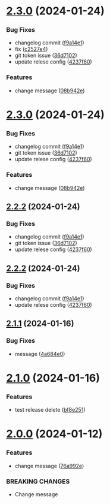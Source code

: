 # [2.3.0](https://github.com/nala5539/npm-test/compare/v2.2.1...v2.3.0) (2024-01-24)


### Bug Fixes

* changelog commit ([f9a14e1](https://github.com/nala5539/npm-test/commit/f9a14e1d956176317821612c290452abc25c7210))
* fix ([c2527e4](https://github.com/nala5539/npm-test/commit/c2527e4692589526f9c4a4d2d70f3c33ca9609e6))
* git token issue ([36d7102](https://github.com/nala5539/npm-test/commit/36d71027c08ff3950087e960e1bf8dc2012aa61d))
* update relese config ([4237f60](https://github.com/nala5539/npm-test/commit/4237f609272252fe21c4de41420e1dc350f362a1))


### Features

* change message ([08b942e](https://github.com/nala5539/npm-test/commit/08b942e4e2c6a31cce5067dad6a2b15ba98659f3))

# [2.3.0](https://github.com/nala5539/npm-test/compare/v2.2.1...v2.3.0) (2024-01-24)


### Bug Fixes

* changelog commit ([f9a14e1](https://github.com/nala5539/npm-test/commit/f9a14e1d956176317821612c290452abc25c7210))
* git token issue ([36d7102](https://github.com/nala5539/npm-test/commit/36d71027c08ff3950087e960e1bf8dc2012aa61d))
* update relese config ([4237f60](https://github.com/nala5539/npm-test/commit/4237f609272252fe21c4de41420e1dc350f362a1))


### Features

* change message ([08b942e](https://github.com/nala5539/npm-test/commit/08b942e4e2c6a31cce5067dad6a2b15ba98659f3))

## [2.2.2](https://github.com/nala5539/npm-test/compare/v2.2.1...v2.2.2) (2024-01-24)


### Bug Fixes

* changelog commit ([f9a14e1](https://github.com/nala5539/npm-test/commit/f9a14e1d956176317821612c290452abc25c7210))
* git token issue ([36d7102](https://github.com/nala5539/npm-test/commit/36d71027c08ff3950087e960e1bf8dc2012aa61d))
* update relese config ([4237f60](https://github.com/nala5539/npm-test/commit/4237f609272252fe21c4de41420e1dc350f362a1))

## [2.2.2](https://github.com/nala5539/npm-test/compare/v2.2.1...v2.2.2) (2024-01-24)


### Bug Fixes

* changelog commit ([f9a14e1](https://github.com/nala5539/npm-test/commit/f9a14e1d956176317821612c290452abc25c7210))
* update relese config ([4237f60](https://github.com/nala5539/npm-test/commit/4237f609272252fe21c4de41420e1dc350f362a1))

## [2.1.1](https://github.com/nala5539/npm-test/compare/v2.1.0...v2.1.1) (2024-01-16)


### Bug Fixes

* message ([4a684e0](https://github.com/nala5539/npm-test/commit/4a684e0d49812205b938bfbdb05c2f0bf5629f64))

# [2.1.0](https://github.com/nala5539/npm-test/compare/v2.0.0...v2.1.0) (2024-01-16)


### Features

* test release delete ([bf8e251](https://github.com/nala5539/npm-test/commit/bf8e251f7bd6ed3edd1c047842cd8cbb0130ef93))

# [2.0.0](https://github.com/nala5539/npm-test/compare/v1.1.1...v2.0.0) (2024-01-12)


### Features

* change message ([76a992e](https://github.com/nala5539/npm-test/commit/76a992ebf66e1dac1d2ff34975e41a9eb2c63d4c))


### BREAKING CHANGES

* Change message
